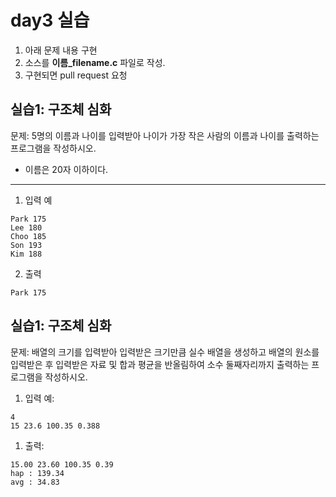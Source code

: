 # day3 실습

1. 아래 문제 내용 구현
2. 소스를 **이름\_filename.c** 파일로 작성.
3. 구현되면 pull request 요청

## 실습1: 구조체 심화

문제: 5명의 이름과 나이를 입력받아 나이가 가장 작은 사람의 이름과 나이를 출력하는 프로그램을 작성하시오.

- 이름은 20자 이하이다.

---

1. 입력 예

```
Park 175
Lee 180
Choo 185
Son 193
Kim 188
```

2. 출력

```
Park 175
```

## 실습1: 구조체 심화

문제: 배열의 크기를 입력받아 입력받은 크기만큼 실수 배열을 생성하고 배열의 원소를 입력받은 후 입력받은 자료 및 합과 평균을 반올림하여 소수 둘째자리까지 출력하는 프로그램을 작성하시오.

1. 입력 예:

```
4
15 23.6 100.35 0.388
```

1. 출력:

```
15.00 23.60 100.35 0.39
hap : 139.34
avg : 34.83
```
